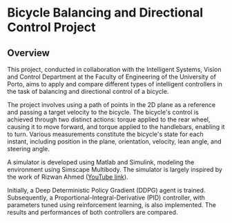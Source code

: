 # Bicycle Balancing and Directional Control Project

## Overview

This project, conducted in collaboration with the Intelligent Systems, Vision and Control Department at the Faculty of Engineering of the University of Porto, aims to apply and compare different types of intelligent controllers in the task of balancing and directional control of a bicycle.

The project involves using a path of points in the 2D plane as a reference and passing a target velocity to the bicycle. The bicycle's control is achieved through two distinct actions: torque applied to the rear wheel, causing it to move forward, and torque applied to the handlebars, enabling it to turn. Various measurements constitute the bicycle's state for each instant, including position in the plane, orientation, velocity, lean angle, and steering angle.

A simulator is developed using Matlab and Simulink, modeling the environment using Simscape Multibody. The simulator is largely inspired by the work of Rizwan Ahmed ([YouTube link](https://www.youtube.com/watch?v=UStQpcYUEko&ab_channel=RPTULRS)).

Initially, a Deep Deterministic Policy Gradient (DDPG) agent is trained. Subsequently, a Proportional-Integral-Derivative (PID) controller, with parameters tuned using reinforcement learning, is also implemented. The results and performances of both controllers are compared.
